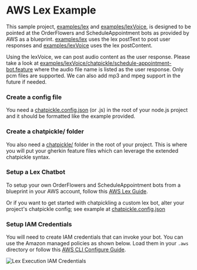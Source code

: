 # AWS Lex Example

This sample project, [examples/lex](./) and [examples/lexVoice](./), is designed to be pointed at the OrderFlowers and ScheduleAppointment bots as provided by AWS as a blueprint.
[examples/lex](./) uses the lex postText to post user responses and [examples/lexVoice](./) uses the lex postContent.

Using the lexVoice, we can post audio content as the user response. Please take a look at [examples/lexVoice/chatpickle/schedule-appointment-bot.feature](./) where the audio file name is listed as the user response. Only pcm files are supported. We can also add mp3 and mpeg support in the future if needed.

### Create a config file

You need a [chatpickle.config.json](chatpickle.config.json) (or .js) in the root of your node.js project and it should be formatted like the example provided.

### Create a chatpickle/ folder
You also need a [chatpickle/](chatpickle) folder in the root of your project.  This is where you will put your gherkin feature files which can leverage the extended chatpickle syntax.

### Setup a Lex Chatbot
To setup your own OrderFlowers and ScheduleAppointment bots from a blueprint in your AWS account, follow this [AWS Lex Guide](https://docs.aws.amazon.com/lex/latest/dg/gs-bp-create-bot.html).

Or if you want to get started with chatpickling a custom lex bot,  alter your project's chatpickle config; see example at [chatpickle.config.json](chatpickle.config.json) 

### Setup IAM Credentials
You will need to create IAM credentials that can invoke your bot. You can use the Amazon managed policies as shown below. Load them in your `.aws` directory or follow this [AWS CLI Configure Guide](https://docs.aws.amazon.com/cli/latest/userguide/cli-configure-files.html).

![Lex Execution IAM Credentials](https://miro.medium.com/max/750/0*m55m6A95OcpcFRDa.png)
